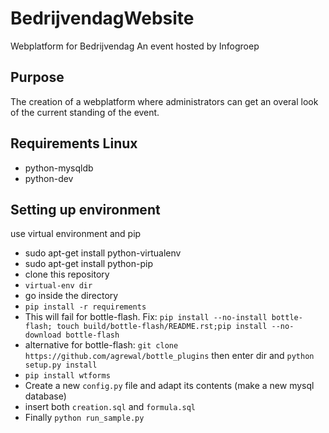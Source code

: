 BedrijvendagWebsite
===================

Webplatform for Bedrijvendag
An event hosted by Infogroep

Purpose
------

The creation of a webplatform where administrators can get an overal look of the current standing of the event.

Requirements Linux
------------------
* python-mysqldb
* python-dev


Setting up environment
---------------------

use virtual environment and pip
* sudo apt-get install python-virtualenv
* sudo apt-get install python-pip
* clone this repository
* `virtual-env dir`
* go inside the directory
* `pip install -r requirements`
* This will fail for bottle-flash. Fix: `pip install --no-install bottle-flash; touch build/bottle-flash/README.rst;pip install --no-download bottle-flash`
* alternative for bottle-flash: `git clone https://github.com/agrewal/bottle_plugins` then enter dir and `python setup.py install`
* `pip install wtforms`
* Create a new `config.py` file and adapt its contents (make a new mysql database)
* insert both `creation.sql` and `formula.sql`
* Finally `python run_sample.py`
